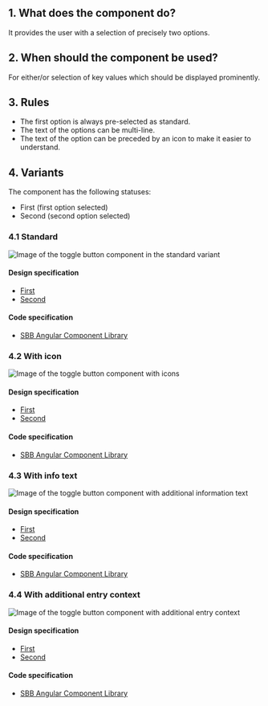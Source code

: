 ## 1. What does the component do?
It provides the user with a selection of precisely two options.

## 2. When should the component be used?
For either/or selection of key values which should be displayed prominently.

## 3. Rules
* The first option is always pre-selected as standard.
* The text of the options can be multi-line.
* The text of the option can be preceded by an icon to make it easier to understand.

## 4. Variants
The component has the following statuses:
* First (first option selected)
* Second (second option selected)

### 4.1 Standard 
![Image of the toggle button component in the standard variant](https://raw.githubusercontent.com/sbb-design-systems/sbb-design-system/master/website/components/toggle/images/toggle_default.png 'class: image')

#### Design specification
* [First](https://sbb.invisionapp.com/d/main#/console/15744722/332849836/inspect)
* [Second](https://sbb.invisionapp.com/d/main#/console/15744722/332849837/inspect)

#### Code specification
* [SBB Angular Component Library](https://sbb-angular.app.sbb.ch/latest/content/toggle)
   
### 4.2 With icon
![Image of the toggle button component with icons](https://raw.githubusercontent.com/sbb-design-systems/sbb-design-system/master/website/components/toggle/images/toggle_icon.png 'class: image')

#### Design specification
* [First](https://sbb.invisionapp.com/d/main#/console/15744722/332849838/inspect)
* [Second](https://sbb.invisionapp.com/d/main#/console/15744722/332849839/inspect)

#### Code specification
* [SBB Angular Component Library](https://sbb-angular.app.sbb.ch/latest/content/toggle)

### 4.3 With info text 
![Image of the toggle button component with additional information text](https://raw.githubusercontent.com/sbb-design-systems/sbb-design-system/master/website/components/toggle/images/toggle_infotext.png 'class: image')

#### Design specification
* [First](https://sbb.invisionapp.com/d/main#/console/15744722/332849840/inspect)
* [Second](https://sbb.invisionapp.com/d/main#/console/15744722/332849841/inspect)

#### Code specification
* [SBB Angular Component Library](https://sbb-angular.app.sbb.ch/latest/content/toggle)

### 4.4 With additional entry context
![Image of the toggle button component with additional entry context](https://raw.githubusercontent.com/sbb-design-systems/sbb-design-system/master/website/components/toggle/images/toggle_content.png 'class: image')

#### Design specification
* [First](https://sbb.invisionapp.com/d/main#/console/15744722/332849842/inspect)
* [Second](https://sbb.invisionapp.com/d/main#/console/15744722/332849843/inspect)

#### Code specification
* [SBB Angular Component Library](https://sbb-angular.app.sbb.ch/latest/content/toggle)











